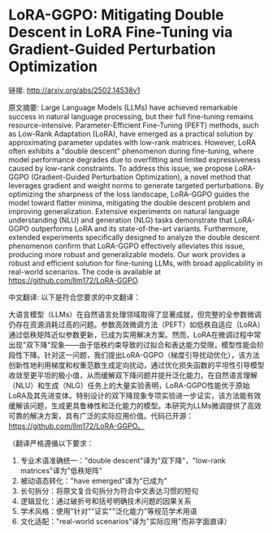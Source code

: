 # LoRA-GGPO: Mitigating Double Descent in LoRA Fine-Tuning via Gradient-Guided Perturbation Optimization

链接: http://arxiv.org/abs/2502.14538v1

原文摘要:
Large Language Models (LLMs) have achieved remarkable success in natural
language processing, but their full fine-tuning remains resource-intensive.
Parameter-Efficient Fine-Tuning (PEFT) methods, such as Low-Rank Adaptation
(LoRA), have emerged as a practical solution by approximating parameter updates
with low-rank matrices. However, LoRA often exhibits a "double descent"
phenomenon during fine-tuning, where model performance degrades due to
overfitting and limited expressiveness caused by low-rank constraints. To
address this issue, we propose LoRA-GGPO (Gradient-Guided Perturbation
Optimization), a novel method that leverages gradient and weight norms to
generate targeted perturbations. By optimizing the sharpness of the loss
landscape, LoRA-GGPO guides the model toward flatter minima, mitigating the
double descent problem and improving generalization. Extensive experiments on
natural language understanding (NLU) and generation (NLG) tasks demonstrate
that LoRA-GGPO outperforms LoRA and its state-of-the-art variants. Furthermore,
extended experiments specifically designed to analyze the double descent
phenomenon confirm that LoRA-GGPO effectively alleviates this issue, producing
more robust and generalizable models. Our work provides a robust and efficient
solution for fine-tuning LLMs, with broad applicability in real-world
scenarios. The code is available at https://github.com/llm172/LoRA-GGPO.

中文翻译:
以下是符合您要求的中文翻译：

大语言模型（LLMs）在自然语言处理领域取得了显著成就，但完整的全参数微调仍存在资源消耗过高的问题。参数高效微调方法（PEFT）如低秩自适应（LoRA）通过低秩矩阵近似参数更新，已成为实用解决方案。然而，LoRA在微调过程中常出现"双下降"现象——由于低秩约束导致的过拟合和表达能力受限，模型性能会阶段性下降。针对这一问题，我们提出LoRA-GGPO（梯度引导扰动优化），该方法创新性地利用梯度和权重范数生成定向扰动，通过优化损失函数的平坦性引导模型收敛至更平坦的极小值，从而缓解双下降问题并提升泛化能力。在自然语言理解（NLU）和生成（NLG）任务上的大量实验表明，LoRA-GGPO性能优于原始LoRA及其先进变体。特别设计的双下降现象专项实验进一步证实，该方法能有效缓解该问题，生成更具鲁棒性和泛化能力的模型。本研究为LLMs微调提供了高效可靠的解决方案，具有广泛的实际应用价值。代码已开源：https://github.com/llm172/LoRA-GGPO。

（翻译严格遵循以下要求：
1. 专业术语准确统一："double descent"译为"双下降"，"low-rank matrices"译为"低秩矩阵"
2. 被动语态转化："have emerged"译为"已成为"
3. 长句拆分：将原文复合句拆分为符合中文表达习惯的短句
4. 逻辑显化：通过破折号和括号明确技术问题的因果关系
5. 学术风格：使用"针对""证实""泛化能力"等规范学术用语
6. 文化适配："real-world scenarios"译为"实际应用"而非字面直译）
